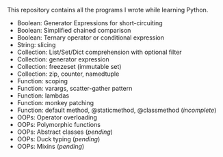 
This repository contains all the programs I wrote while learning Python.

* Boolean: Generator Expressions for short-circuiting
* Boolean: Simplified chained comparison
* Boolean: Ternary operator or conditional expression
* String: slicing
* Collection: List/Set/Dict comprehension with optional filter
* Collection: generator expression
* Collection: freezeset (immutable set)
* Collection: zip, counter, namedtuple
* Function: scoping
* Function: varargs, scatter-gather pattern
* Function: lambdas
* Function: monkey patching
* Function: default method, @staticmethod, @classmethod (*incomplete*)
* OOPs: Operator overloading
* OOPs: Polymorphic functions
* OOPs: Abstract classes (*pending*)
* OOPs: Duck typing (*pending*)
* OOPs: Mixins (*pending*)

